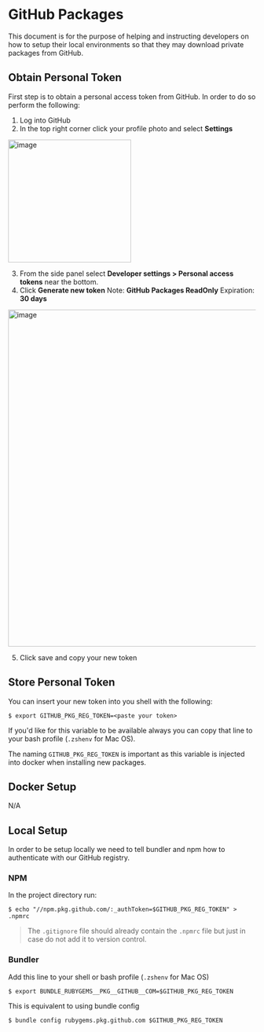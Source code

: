 # GitHub Packages

This document is for the purpose of helping and instructing developers on how to
setup their local environments so that they may download private packages from GitHub.

## Obtain Personal Token

First step is to obtain a personal access token from GitHub. In order to do so perform
the following:

1. Log into GitHub
2. In the top right corner click your profile photo and select **Settings**
<img width="250" alt="image" src="https://user-images.githubusercontent.com/5088893/188146247-0b0ac2e6-65f9-4fca-8119-b86aa5e86996.png">


3. From the side panel select **Developer settings > Personal access tokens** near the bottom.
4. Click **Generate new token**
Note: **GitHub Packages ReadOnly**
Expiration: **30 days**
<img width="686" alt="image" src="https://user-images.githubusercontent.com/5088893/188147183-4230238d-4108-45e4-832c-10c74cf41f42.png">

5. Click save and copy your new token

## Store Personal Token

You can insert your new token into you shell with the following:

    $ export GITHUB_PKG_REG_TOKEN=<paste your token>

If you'd like for this variable to be available always you can copy that line to your
bash profile (`.zshenv` for Mac OS).

The naming `GITHUB_PKG_REG_TOKEN` is important as this variable is injected into docker when installing
new packages.

## Docker Setup

N/A

## Local Setup

In order to be setup locally we need to tell bundler and npm how to authenticate with our
GitHub registry.

### NPM

In the project directory run:

    $ echo "//npm.pkg.github.com/:_authToken=$GITHUB_PKG_REG_TOKEN" > .npmrc

> The `.gitignore` file should already contain the `.npmrc` file but just in case
> do not add it to version control.

### Bundler

Add this line to your shell or bash profile (`.zshenv` for Mac OS)

    $ export BUNDLE_RUBYGEMS__PKG__GITHUB__COM=$GITHUB_PKG_REG_TOKEN

This is equivalent to using bundle config

    $ bundle config rubygems.pkg.github.com $GITHUB_PKG_REG_TOKEN

